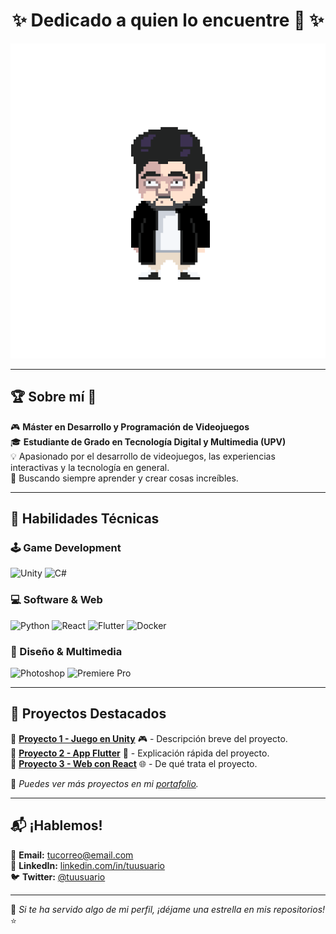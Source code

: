 <h1 align="center">✨ Dedicado a quien lo encuentre 👀 ✨</h1>

<p align="center">
  <img src="https://github.com/jdomdeu/jdomdeu/blob/main/joan.gif" width="600" />
</p>

---

## 🏆 Sobre mí 📍

🎮 **Máster en Desarrollo y Programación de Videojuegos**  
🎓 **Estudiante de Grado en Tecnología Digital y Multimedia (UPV)**  
💡 Apasionado por el desarrollo de videojuegos, las experiencias interactivas y la tecnología en general.  
🎯 Buscando siempre aprender y crear cosas increíbles.  

---

## 🚀 Habilidades Técnicas  

### 🕹️ Game Development  
  <img src="https://skillicons.dev/icons?i=unity" height="40" alt="Unity"/>  
  <img src="https://cdn.jsdelivr.net/gh/devicons/devicon/icons/csharp/csharp-original.svg" height="40" alt="C#"/>  

### 💻 Software & Web  
  <img src="https://cdn.jsdelivr.net/gh/devicons/devicon/icons/python/python-original.svg" height="40" alt="Python"/>
  <img src="https://cdn.jsdelivr.net/gh/devicons/devicon/icons/react/react-original.svg" height="40" alt="React"/>
  <img src="https://cdn.jsdelivr.net/gh/devicons/devicon/icons/flutter/flutter-original.svg" height="40" alt="Flutter"/>
  <img src="https://skillicons.dev/icons?i=docker" height="40" alt="Docker"/>

### 🎨 Diseño & Multimedia  
  <img src="https://skillicons.dev/icons?i=ps" height="40" alt="Photoshop"/>
  <img src="https://skillicons.dev/icons?i=pr" height="40" alt="Premiere Pro"/>

---

## 🌟 Proyectos Destacados  

🔹 **[Proyecto 1 - Juego en Unity](#)** 🎮 - Descripción breve del proyecto.  
🔹 **[Proyecto 2 - App Flutter](#)** 📱 - Explicación rápida del proyecto.  
🔹 **[Proyecto 3 - Web con React](#)** 🌐 - De qué trata el proyecto.  

📸 *Puedes ver más proyectos en mi [portafolio](https://jdomdeu.github.io).*  

---

## 📬 ¡Hablemos!  

📩 **Email:** [tucorreo@email.com](mailto:tucorreo@email.com)  
💼 **LinkedIn:** [linkedin.com/in/tuusuario](https://linkedin.com/in/tuusuario)  
🐦 **Twitter:** [@tuusuario](https://twitter.com/tuusuario)  

---

💙 *Si te ha servido algo de mi perfil, ¡déjame una estrella en mis repositorios!* ⭐  
